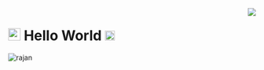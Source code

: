 <img align="right" src="https://visitor-badge.laobi.icu/badge?page_id=14kartiksingh.14kartiksingh" />
<h1><img src="https://imgur.com/CTPzCrS.gif" height=25px width=25px> <b> Hello World </b> <img src="https://imgur.com/TFzFv3D.gif" height=20px width=20px></h1>
<p align="left"> <img src="https://komarev.com/ghpvc/?username=krcpr007" alt="rajan" /> </p>
